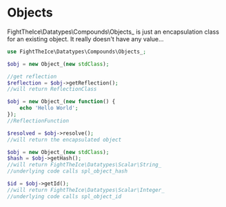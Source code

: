 # Objects
FightTheIce\Datatypes\Compounds\Objects_ is just an encapsulation class for an existing object.
It really doesn't have any value...

```php
use FightTheIce\Datatypes\Compounds\Objects_;

$obj = new Object_(new stdClass);

//get reflection
$reflection = $obj->getReflection();
//will return ReflectionClass

$obj = new Object_(new function() {
    echo 'Hello World';
});
//ReflectionFunction

$resolved = $obj->resolve();
//will return the encapsulated object

$obj = new Object_(new stdClass);
$hash = $obj->getHash();
//will return FightTheIce\Datatypes\Scalar\String_
//underlying code calls spl_object_hash

$id = $obj->getId();
//will return FightTheIce\Datatypes\Scalar\Integer_
//underlying code calls spl_object_id
```
